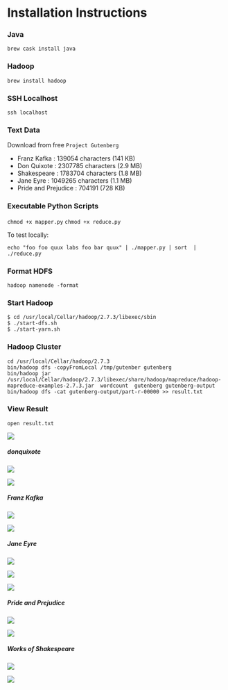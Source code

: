 # Installation Instructions

### Java

`brew cask install java`

### Hadoop

`brew install hadoop`

### SSH Localhost

```ssh localhost```

### Text Data

Download from free `Project Gutenberg`
- Franz Kafka : 139054 characters (141 KB)
- Don Quixote : 2307785 characters (2.9 MB)
- Shakespeare : 1783704 characters (1.8 MB)
- Jane Eyre : 1049265 characters (1.1 MB)
- Pride and Prejudice :  704191 (728 KB)

### Executable Python Scripts

`chmod +x mapper.py`
`chmod +x reduce.py`

To test locally: 

`echo "foo foo quux labs foo bar quux" | ./mapper.py | sort  | ./reduce.py`

### Format HDFS

`hadoop namenode -format`

### Start Hadoop
```
$ cd /usr/local/Cellar/hadoop/2.7.3/libexec/sbin
$ ./start-dfs.sh
$ ./start-yarn.sh

```
### Hadoop Cluster

```
cd /usr/local/Cellar/hadoop/2.7.3
bin/hadoop dfs -copyFromLocal /tmp/gutenber gutenberg
bin/hadoop jar /usr/local/Cellar/hadoop/2.7.3/libexec/share/hadoop/mapreduce/hadoop-mapreduce-examples-2.7.3.jar  wordcount  gutenberg gutenberg-output
bin/hadoop dfs -cat gutenberg-output/part-r-00000 >> result.txt

```

### View Result

```
open result.txt
```

![](http://i.imgur.com/WrPTCJW.png)

##### donquixote
![](images/donPie.png )

![](images/drop.png )

##### Franz Kafka 

![](images/KafkaBar.png)

![](images/kafka.png )

##### Jane Eyre
![](images/janeBar.png)

![](images/jane.png )

![](images/janePie.png)

##### Pride and Prejudice
![](images/prideBar.png)

![](images/pridePie.png)

##### Works of Shakespeare 
![](images/shakeBar.png )

![](images/shakePie.png)

